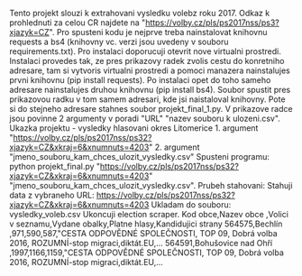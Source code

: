 Tento projekt slouzi k extrahovani vysledku volebz roku 2017. Odkaz k prohlednuti za celou CR najdete na "https://volby.cz/pls/ps2017nss/ps3?xjazyk=CZ".
Pro spusteni kodu je nejprve treba nainstalovat knihovnu requests a bs4 (knihovny vc. verzi jsou uvedeny v souboru requirements.txt). Pro instalaci doporucuji otevrit nove virtualni prostredi. Instalaci provedes tak, ze pres prikazovy radek zvolis cestu do konretniho adresare, tam si vytvoris virtualni prostredi a pomoci manazera nainstalujes prvni knihovnu (pip install requests). Po instalaci opet do toho sameho adresare nainstalujes druhou knihovnu (pip install bs4). 
Soubor spustit pres prikazovou radku v tom samem adresari, kde jsi naistaloval knihovny. Pote si do stejneho adresare stahnes soubor projekt_final_1.py. V prikazove radce jsou povinne 2 argumenty v poradi "URL" "nazev souboru k ulozeni.csv".                                                                                                                
Ukazka projektu - vysledky hlasovani okres Litomerice                                                                                                                               1. argument "https://volby.cz/pls/ps2017nss/ps32?xjazyk=CZ&xkraj=6&xnumnuts=4203"                                                                                                    2. argument "jmeno_souboru_kam_chces_ulozit_vysledky.csv"
Spusteni programu:                                                                                                                                                             python projekt_final.py "https://volby.cz/pls/ps2017nss/ps32?xjazyk=CZ&xkraj=6&xnumnuts=4203" "jmeno_souboru_kam_chces_ulozit_vysledky.csv".
Prubeh stahovani:                                                                                                                                                                Stahuji data z vybraneho URL: https://volby.cz/pls/ps2017nss/ps32?xjazyk=CZ&xkraj=6&xnumnuts=4203                                                                            Ukladam do souboru: vysledky_voleb.csv                                                                                                                                       Ukoncuji election scraper.                                                                                                                                                          Kod obce,Nazev obce          ,Volici v seznamu,Vydane obalky,Platne hlasy,Kandidujici strany                                                                                                                     564575,Bechlín             ,971,590,587,"CESTA ODPOVĚDNÉ SPOLEČNOSTI, TOP 09, Dobrá volba 2016, ROZUMNÍ-stop migraci,diktát.EU,...                                          564591,Bohušovice nad Ohří ,1997,1166,1159,"CESTA ODPOVĚDNÉ SPOLEČNOSTI, TOP 09, Dobrá volba 2016, ROZUMNÍ-stop migraci,diktát.EU,...
